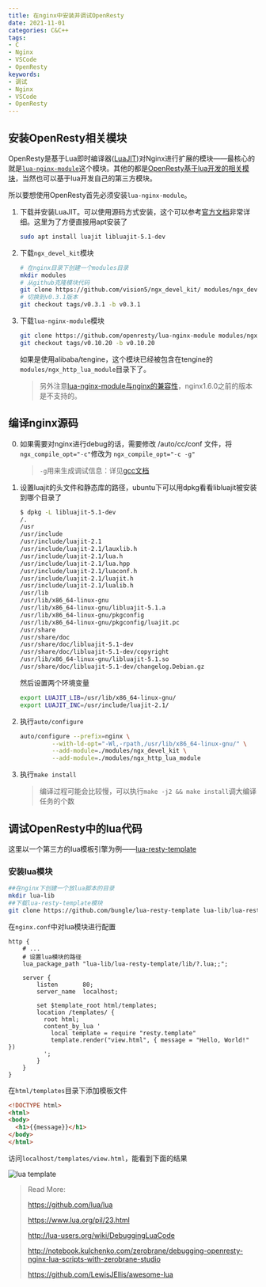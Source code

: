 ```yaml
---
title: 在nginx中安装并调试OpenResty
date: 2021-11-01
categories: C&C++
tags: 
- C
- Nginx
- VSCode
- OpenResty
keywords:
- 调试
- Nginx
- VSCode
- OpenResty
---
```


## 安装OpenResty相关模块

OpenResty是基于Lua即时编译器([LuaJIT](https://github.com/LuaJIT/LuaJIT))对Nginx进行扩展的模块——最核心的就是[`lua-nginx-module`](https://github.com/openresty/lua-nginx-module)这个模块。其他的都是[OpenResty基于lua开发的相关模块](https://github.com/bungle/awesome-resty)，当然也可以基于lua开发自己的第三方模块。

所以要想使用OpenResty首先必须安装`lua-nginx-module`。

1. 下载并安装LuaJIT。可以使用源码方式安装，这个可以参考[官方文档](https://luajit.org/install.html)非常详细。这里为了方便直接用apt安装了

   ```bash
   sudo apt install luajit libluajit-5.1-dev
   ```

2. 下载`ngx_devel_kit`模块

   ```bash
   # 在nginx目录下创建一个modules目录
   mkdir modules
   # 从github克隆模块代码
   git clone https://github.com/vision5/ngx_devel_kit/ modules/ngx_devel_kit
   # 切换到v0.3.1版本
   git checkout tags/v0.3.1 -b v0.3.1
   ```

3. 下载`lua-nginx-module`模块

   ```bash
   git clone https://github.com/openresty/lua-nginx-module modules/ngx_http_lua_module
   git checkout tags/v0.10.20 -b v0.10.20
   ```

   如果是使用alibaba/tengine，这个模块已经被包含在tengine的`modules/ngx_http_lua_module`目录下了。

   > 另外注意[lua-nginx-module与nginx的兼容性](https://github.com/openresty/lua-nginx-module#nginx-compatibility)，nginx1.6.0之前的版本是不支持的。

## 编译nginx源码

0. 如果需要对nginx进行debug的话，需要修改 /auto/cc/conf 文件，将`ngx_compile_opt="-c"`修改为 `ngx_compile_opt="-c -g"`

   > `-g`用来生成调试信息：详见[gcc文档](https://gcc.gnu.org/onlinedocs/gcc/Debugging-Options.html)

1. 设置luajit的头文件和静态库的路径，ubuntu下可以用dpkg看看libluajit被安装到哪个目录了

   ```bash
   $ dpkg -L libluajit-5.1-dev
   /.
   /usr
   /usr/include
   /usr/include/luajit-2.1
   /usr/include/luajit-2.1/lauxlib.h
   /usr/include/luajit-2.1/lua.h
   /usr/include/luajit-2.1/lua.hpp
   /usr/include/luajit-2.1/luaconf.h
   /usr/include/luajit-2.1/luajit.h
   /usr/include/luajit-2.1/lualib.h
   /usr/lib
   /usr/lib/x86_64-linux-gnu
   /usr/lib/x86_64-linux-gnu/libluajit-5.1.a
   /usr/lib/x86_64-linux-gnu/pkgconfig
   /usr/lib/x86_64-linux-gnu/pkgconfig/luajit.pc
   /usr/share
   /usr/share/doc
   /usr/share/doc/libluajit-5.1-dev
   /usr/share/doc/libluajit-5.1-dev/copyright
   /usr/lib/x86_64-linux-gnu/libluajit-5.1.so
   /usr/share/doc/libluajit-5.1-dev/changelog.Debian.gz
   ```

   然后设置两个环境变量

   ```bash
   export LUAJIT_LIB=/usr/lib/x86_64-linux-gnu/
   export LUAJIT_INC=/usr/include/luajit-2.1/
   ```

2. 执行`auto/configure`

   ```bash
   auto/configure --prefix=nginx \
            --with-ld-opt="-Wl,-rpath,/usr/lib/x86_64-linux-gnu/" \
            --add-module=./modules/ngx_devel_kit \
            --add-module=./modules/ngx_http_lua_module
   ```

3. 执行`make install`

   > 编译过程可能会比较慢，可以执行`make -j2 && make install`调大编译任务的个数

## 调试OpenResty中的lua代码

这里以一个第三方的lua模板引擎为例——[lua-resty-template](https://github.com/bungle/lua-resty-template)

### 安装lua模块

```bash
##在nginx下创建一个放lua脚本的目录
mkdir lua-lib
##下载lua-resty-template模块
git clone https://github.com/bungle/lua-resty-template lua-lib/lua-resty-template
```

在`nginx.conf`中对lua模块进行配置

```nginx
http {
    # ...
    # 设置lua模块的路径
    lua_package_path "lua-lib/lua-resty-template/lib/?.lua;;";
    
    server {
        listen       80;
        server_name  localhost;
        
        set $template_root html/templates;
        location /templates/ {
          root html;
          content_by_lua '
            local template = require "resty.template"
            template.render("view.html", { message = "Hello, World!" })
          ';      
    	}
    }
}
```

在`html/templates`目录下添加模板文件

```html
<!DOCTYPE html>
<html>
<body>
  <h1>{{message}}</h1>
</body>
</html>
```

访问`localhost/templates/view.html`，能看到下面的结果

![lua template](https://s.pc.qq.com/tousu/img/20211101/1341156_1635761461.jpg)

> Read More:
>
> https://github.com/lua/lua
>
> https://www.lua.org/pil/23.html
>
> http://lua-users.org/wiki/DebuggingLuaCode
>
> http://notebook.kulchenko.com/zerobrane/debugging-openresty-nginx-lua-scripts-with-zerobrane-studio
>
> https://github.com/LewisJEllis/awesome-lua

